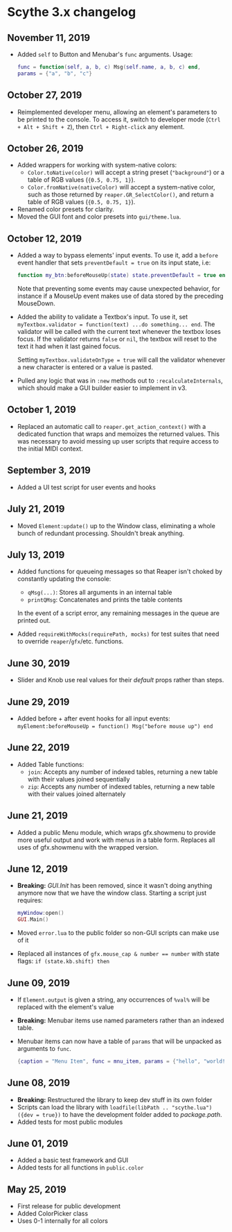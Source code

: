 # Scythe 3.x changelog

## November 11, 2019

- Added `self` to Button and Menubar's `func` arguments. Usage:

  ```lua
  func = function(self, a, b, c) Msg(self.name, a, b, c) end,
  params = {"a", "b", "c"}
  ```

## October 27, 2019

- Reimplemented developer menu, allowing an element's parameters to be printed to the console. To access it, switch to developer mode (`Ctrl + Alt + Shift + Z`), then `Ctrl + Right-click` any element.

## October 26, 2019

- Added wrappers for working with system-native colors:
  - `Color.toNative(color)` will accept a string preset (`"background"`) or a table of RGB values (`{0.5, 0.75, 1}`).
  - `Color.fromNative(nativeColor)` will accept a system-native color, such as those returned by `reaper.GR_SelectColor()`, and return a table of RGB values (`{0.5, 0.75, 1}`).
- Renamed color presets for clarity.
- Moved the GUI font and color presets into `gui/theme.lua`.

## October 12, 2019

- Added a way to bypass elements' input events. To use it, add a `before` event handler that sets `preventDefault = true` on its input state, i.e:

  ```lua
  function my_btn:beforeMouseUp(state) state.preventDefault = true end
  ```

  Note that preventing some events may cause unexpected behavior, for instance if a MouseUp event makes use of data stored by the preceding MouseDown.

- Added the ability to validate a Textbox's input. To use it, set `myTextbox.validator = function(text) ...do something... end`. The validator will be called with the current text whenever the textbox loses focus. If the validator returns `false` or `nil`, the textbox will reset to the text it had when it last gained focus.

  Setting `myTextbox.validateOnType = true` will call the validator whenever a new character is entered or a value is pasted.

- Pulled any logic that was in `:new` methods out to `:recalculateInternals`, which should make a GUI builder easier to implement in v3.

## October 1, 2019

- Replaced an automatic call to `reaper.get_action_context()` with a dedicated function that wraps and memoizes the returned values. This was necessary to avoid messing up user scripts that require access to the initial MIDI context.

## September 3, 2019

- Added a UI test script for user events and hooks

## July 21, 2019

- Moved `Element:update()` up to the Window class, eliminating a whole bunch of redundant processing. Shouldn't break anything.

## July 13, 2019

- Added functions for queueing messages so that Reaper isn't choked by constantly updating the console:
  - `qMsg(...)`: Stores all arguments in an internal table
  - `printQMsg`: Concatenates and prints the table contents

  In the event of a script error, any remaining messages in the queue are printed out.

- Added `requireWithMocks(requirePath, mocks)` for test suites that need to override `reaper`/`gfx`/etc. functions.

## June 30, 2019

- Slider and Knob use real values for their _default_ props rather than steps.

## June 29, 2019

- Added before + after event hooks for all input events:
  `myElement:beforeMouseUp = function() Msg("before mouse up") end`

## June 22, 2019

- Added Table functions:
  - `join`: Accepts any number of indexed tables, returning a new table with their values joined sequentially
  - `zip`: Accepts any number of indexed tables, returning a new table with their values joined alternately

## June 21, 2019

- Added a public Menu module, which wraps gfx.showmenu to provide more useful output and work with menus in a table form. Replaces all uses of gfx.showmenu with the wrapped version.

## June 12, 2019

- **Breaking:** _GUI.Init_ has been removed, since it wasn't doing anything anymore now that we have the window class. Starting a script just requires:

  ```lua
  myWindow:open()
  GUI.Main()
  ```

- Moved `error.lua` to the public folder so non-GUI scripts can make use of it
- Replaced all instances of `gfx.mouse_cap & number == number` with state flags: `if (state.kb.shift) then`

## June 09, 2019

- If `Element.output` is given a string, any occurrences of `%val%` will be replaced with the element's value
- **Breaking:** Menubar items use named parameters rather than an indexed table.
- Menubar items can now have a table of `params` that will be unpacked as arguments to `func`.

  ```lua
  {caption = "Menu Item", func = mnu_item, params = {"hello", "world!"}},
  ```

## June 08, 2019

- **Breaking:** Restructured the library to keep dev stuff in its own folder
- Scripts can load the library with `loadfile(libPath .. "scythe.lua")({dev = true})` to have the development folder added to _package.path_.
- Added tests for most public modules

## June 01, 2019

- Added a basic test framework and GUI
- Added tests for all functions in `public.color`

## May 25, 2019

- First release for public development
- Added ColorPicker class
- Uses 0-1 internally for all colors

